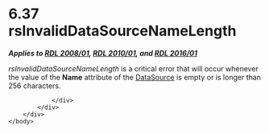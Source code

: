 <html dir="LTR" xmlns:mshelp="http://msdn.microsoft.com/mshelp" xmlns:ddue="http://ddue.schemas.microsoft.com/authoring/2003/5" xmlns:xlink="http://www.w3.org/1999/xlink" xmlns:tool="http://www.microsoft.com/tooltip">
    <head>
        <meta http-equiv="Content-Type" content="text/html; CHARSET=utf-8"></meta>
        <meta name="save" content="history"></meta>
        <title>6.37 rsInvalidDataSourceNameLength</title>
        <xml>
            <mshelp:toctitle title="6.37 rsInvalidDataSourceNameLength"></mshelp:toctitle>
            <mshelp:rltitle title="[MS-RDL]: rsInvalidDataSourceNameLength"></mshelp:rltitle>
            <mshelp:keyword index="A" term="a33b2d94-904b-4505-9f1c-47dcc1a4b569"></mshelp:keyword>
            <mshelp:attr name="DCSext.ContentType" value="open specification"></mshelp:attr>
            <mshelp:attr name="AssetID" value="a33b2d94-904b-4505-9f1c-47dcc1a4b569"></mshelp:attr>
            <mshelp:attr name="TopicType" value="kbRef"></mshelp:attr>
            <mshelp:attr name="DCSext.Title" value="[MS-RDL]: rsInvalidDataSourceNameLength" />
        </xml>
    </head>
    <body>
        <div id="header">
            <h1 class="heading">6.37 rsInvalidDataSourceNameLength</h1>
        </div>
        <div id="mainSection">
            <div id="mainBody">
                <div id="allHistory" class="saveHistory"></div>
                <div id="sectionSection0" class="section" name="collapseableSection">
                    

<p><b><i>Applies to </i></b><a href="1e855f94-4617-47e4-b89e-0856c6cb420f.md"><b><i>RDL 2008/01</i></b></a><b><i>,
</i></b><a href="3428e690-a348-4ec7-8a6a-8efb42d2cdee.md"><b><i>RDL 2010/01</i></b></a><b><i>,
and </i></b><a href="52ce3983-2bfc-4e72-9359-42aaf5fe4509.md"><b><i>RDL 2016/01</i></b></a></p>

<p><i>rsInvalidDataSourceNameLength</i> is a critical error
that will occur whenever the value of the <b>Name</b> attribute of the <a href="0f098196-d1a1-4668-ac38-70331cc05041.md">DataSource</a> is empty or is
longer than 256 characters. </p>


                </div>
            </div>
        </div>
    </body>
</html>